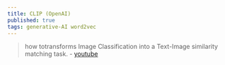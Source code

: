 ```yaml
---
title: CLIP (OpenAI)
published: true
tags: generative-AI word2vec
---
```

> how totransforms Image Classification into a Text-Image similarity matching task. - [youtube](https://www.youtube.com/watch?v=u0HG77RNhPE)

